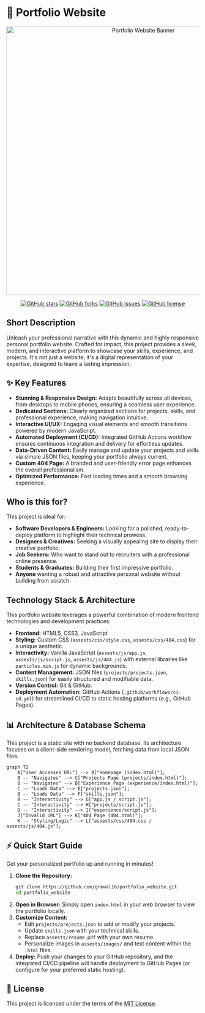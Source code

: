 # 🚀 Portfolio Website

<p align="center"><img src="./assests/images/hero.gif" alt="Portfolio Website Banner" width="700"></p>

<p align="center">
  <a href="https://github.com/grewal16/portfolio_website/stargazers"><img src="https://img.shields.io/github/stars/grewal16/portfolio_website?style=for-the-badge" alt="GitHub stars"></a>
  <a href="https://github.com/grewal16/portfolio_website/network/members"><img src="https://img.shields.io/github/forks/grewal16/portfolio_website?style=for-the-badge" alt="GitHub forks"></a>
  <a href="https://github.com/grewal16/portfolio_website/issues"><img src="https://img.shields.io/github/issues/grewal16/portfolio_website?style=for-the-badge" alt="GitHub issues"></a>
  <a href="./LICENSE"><img src="https://img.shields.io/github/license/grewal16/portfolio_website?style=for-the-badge" alt="GitHub license"></a>
</p>

## Short Description
Unleash your professional narrative with this dynamic and highly responsive personal portfolio website. Crafted for impact, this project provides a sleek, modern, and interactive platform to showcase your skills, experience, and projects. It's not just a website; it's a digital representation of your expertise, designed to leave a lasting impression.

## ✨ Key Features
*   **Stunning & Responsive Design:** Adapts beautifully across all devices, from desktops to mobile phones, ensuring a seamless user experience.
*   **Dedicated Sections:** Clearly organized sections for projects, skills, and professional experience, making navigation intuitive.
*   **Interactive UI/UX:** Engaging visual elements and smooth transitions powered by modern JavaScript.
*   **Automated Deployment (CI/CD):** Integrated GitHub Actions workflow ensures continuous integration and delivery for effortless updates.
*   **Data-Driven Content:** Easily manage and update your projects and skills via simple JSON files, keeping your portfolio always current.
*   **Custom 404 Page:** A branded and user-friendly error page enhances the overall professionalism.
*   **Optimized Performance:** Fast loading times and a smooth browsing experience.

## Who is this for?
This project is ideal for:
*   **Software Developers & Engineers:** Looking for a polished, ready-to-deploy platform to highlight their technical prowess.
*   **Designers & Creatives:** Seeking a visually appealing site to display their creative portfolio.
*   **Job Seekers:** Who want to stand out to recruiters with a professional online presence.
*   **Students & Graduates:** Building their first impressive portfolio.
*   **Anyone** wanting a robust and attractive personal website without building from scratch.

## Technology Stack & Architecture
This portfolio website leverages a powerful combination of modern frontend technologies and development practices:

*   **Frontend:** HTML5, CSS3, JavaScript
*   **Styling:** Custom CSS (`assests/css/style.css`, `assests/css/404.css`) for a unique aesthetic.
*   **Interactivity:** Vanilla JavaScript (`assests/js/app.js`, `assests/js/script.js`, `assests/js/404.js`) with external libraries like `particles.min.js` for dynamic backgrounds.
*   **Content Management:** JSON files (`projects/projects.json`, `skills.json`) for easily structured and modifiable data.
*   **Version Control:** Git & GitHub.
*   **Deployment Automation:** GitHub Actions (`.github/workflows/ci-cd.yml`) for streamlined CI/CD to static hosting platforms (e.g., GitHub Pages).

## 📊 Architecture & Database Schema
This project is a static site with no backend database. Its architecture focuses on a client-side rendering model, fetching data from local JSON files.

```mermaid
graph TD
    A["User Accesses URL"] --> B["Homepage (index.html)"];
    B -- "Navigates" --> C["Projects Page (projects/index.html)"];
    B -- "Navigates" --> D["Experience Page (experience/index.html)"];
    C -- "Loads Data" --> E["projects.json"];
    B -- "Loads Data" --> F["skills.json"];
    B -- "Interactivity" --> G["app.js / script.js"];
    C -- "Interactivity" --> H["projects/script.js"];
    D -- "Interactivity" --> I["experience/script.js"];
    J["Invalid URL"] --> K["404 Page (404.html)"];
    K -- "Styling/Logic" --> L["assests/css/404.css / assests/js/404.js"];
```

## ⚡ Quick Start Guide
Get your personalized portfolio up and running in minutes!

1.  **Clone the Repository:**
    ```bash
    git clone https://github.com/grewal16/portfolio_website.git
    cd portfolio_website
    ```
2.  **Open in Browser:** Simply open `index.html` in your web browser to view the portfolio locally.
3.  **Customize Content:**
    *   Edit `projects/projects.json` to add or modify your projects.
    *   Update `skills.json` with your technical skills.
    *   Replace `assests/resume.pdf` with your own resume.
    *   Personalize images in `assests/images/` and text content within the `.html` files.
4.  **Deploy:** Push your changes to your GitHub repository, and the integrated CI/CD pipeline will handle deployment to GitHub Pages (or configure for your preferred static hosting).

## 📜 License
This project is licensed under the terms of the [MIT License](LICENSE).